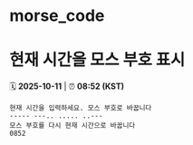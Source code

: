 # morse_code
# 현재 시간을 모스 부호 표시
<!-- MORSE_TIME_START -->
🗓️ **2025-10-11** | ⏰ **08:52 (KST)**

```
현재 시간을 입력하세요. 모스 부호로 바꿉니다
----- ---.. ..... ..---
모스 부호를 다시 현재 시간으로 바꿉니다
0852
```
<!-- MORSE_TIME_END -->
